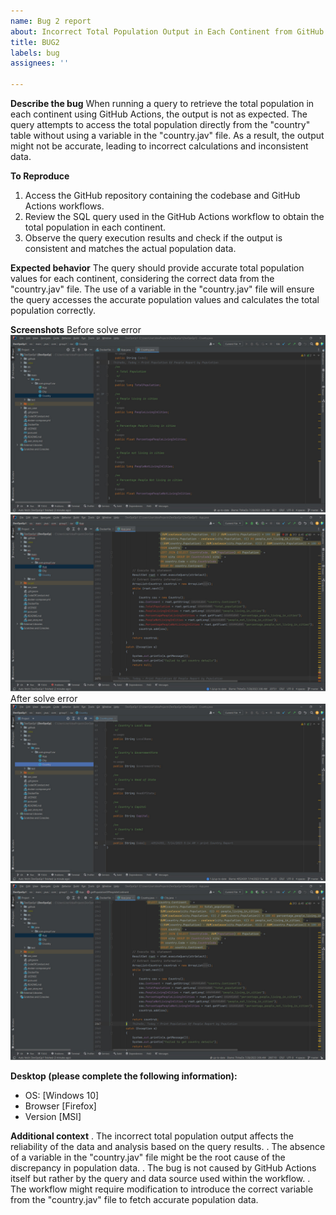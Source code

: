```yaml
---
name: Bug 2 report
about: Incorrect Total Population Output in Each Continent from GitHub Query
title: BUG2
labels: bug
assignees: ''

---
```


**Describe the bug**
When running a query to retrieve the total population in each continent using GitHub Actions, the output is not as expected. The query attempts to access the total population directly from the "country" table without using a variable in the "country.jav" file. As a result, the output might not be accurate, leading to incorrect calculations and inconsistent data.

**To Reproduce**

1. Access the GitHub repository containing the codebase and GitHub Actions workflows.
2. Review the SQL query used in the GitHub Actions workflow to obtain the total population in each continent.
3. Observe the query execution results and check if the output is consistent and matches the actual population data.

**Expected behavior**
The query should provide accurate total population values for each continent, considering the correct data from the "country.jav" file. The use of a variable in the "country.jav" file will ensure the query accesses the accurate population values and calculates the total population correctly.

**Screenshots**
Before solve error
![Image of Before Bug 2](../../images/bug3.jpg)
![Image of Before Bug 2](../../images/bug4.jpg)
After solve error
![Image of After Bug 2](../../images/bug5.jpg)
![Image of After Bug 2](../../images/bug6.jpg)

**Desktop (please complete the following information):**
 - OS: [Windows 10]
 - Browser [Firefox]
 - Version [MSI]
                                                                                                                                                                                                                                                                                                                                                                                                                                                                                                                                                              
**Additional context**
.    The incorrect total population output affects the reliability of the data and analysis based on the query results.
.    The absence of a variable in the "country.jav" file might be the root cause of the discrepancy in population data.
.    The bug is not caused by GitHub Actions itself but rather by the query and data source used within the workflow.
.    The workflow might require modification to introduce the correct variable from the "country.jav" file to fetch accurate population data.
